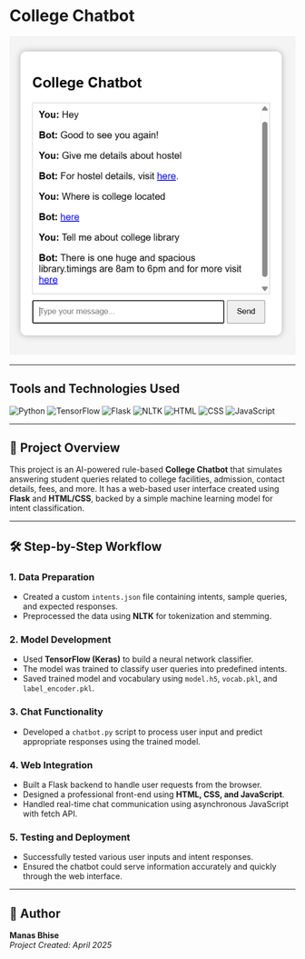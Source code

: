 # College Chatbot

![Chatbot Screenshot](<https://github.com/ManasBhise/College-Chatbot/blob/main/Screenshot%20.png>)

---

## Tools and Technologies Used

![Python](https://img.shields.io/badge/Python-3.10-blue)
![TensorFlow](https://img.shields.io/badge/TensorFlow-2.0+-orange)
![Flask](https://img.shields.io/badge/Flask-Web_Framework-lightgrey)
![NLTK](https://img.shields.io/badge/NLTK-Natural_Language_Toolkit-green)
![HTML](https://img.shields.io/badge/HTML-5-orange)
![CSS](https://img.shields.io/badge/CSS-Professional_Styling-blue)
![JavaScript](https://img.shields.io/badge/JavaScript-Client_Side-yellow)

---

## 📘 Project Overview

This project is an AI-powered rule-based **College Chatbot** that simulates answering student queries related to college facilities, admission, contact details, fees, and more. It has a web-based user interface created using **Flask** and **HTML/CSS**, backed by a simple machine learning model for intent classification.

---

## 🛠️ Step-by-Step Workflow

### 1. Data Preparation
- Created a custom `intents.json` file containing intents, sample queries, and expected responses.
- Preprocessed the data using **NLTK** for tokenization and stemming.

### 2. Model Development
- Used **TensorFlow (Keras)** to build a neural network classifier.
- The model was trained to classify user queries into predefined intents.
- Saved trained model and vocabulary using `model.h5`, `vocab.pkl`, and `label_encoder.pkl`.

### 3. Chat Functionality
- Developed a `chatbot.py` script to process user input and predict appropriate responses using the trained model.

### 4. Web Integration
- Built a Flask backend to handle user requests from the browser.
- Designed a professional front-end using **HTML, CSS, and JavaScript**.
- Handled real-time chat communication using asynchronous JavaScript with fetch API.

### 5. Testing and Deployment
- Successfully tested various user inputs and intent responses.
- Ensured the chatbot could serve information accurately and quickly through the web interface.

---

## 👤 Author

**Manas Bhise**  
*Project Created: April 2025*
